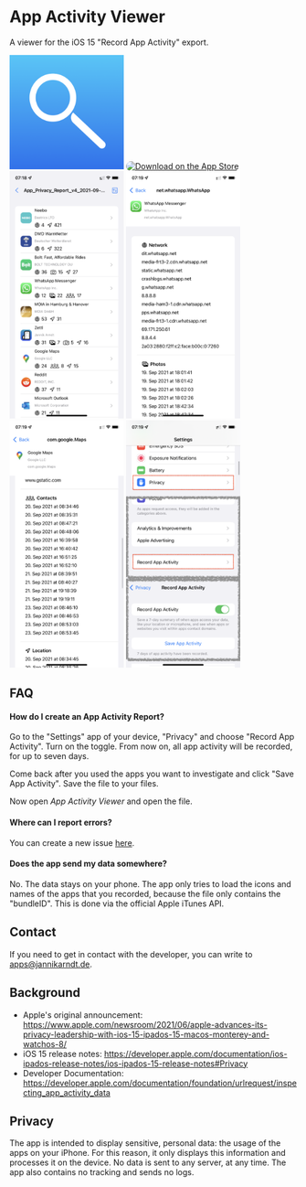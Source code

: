 # App Activity Viewer

A viewer for the iOS 15 "Record App Activity" export.

<img src="https://github.com/JannikArndt/AppActivityViewer/raw/main/Logo.png" width="200">
<a href="https://apps.apple.com/us/app/app-activity-viewer/id1587607541"><img src="https://tools.applemediaservices.com/api/badges/download-on-the-app-store/black/en-EN?size=250x83" alt="Download on the App Store" style="border-top-left-radius: 13px; border-top-right-radius: 13px; border-bottom-right-radius: 13px; border-bottom-left-radius: 13px; width: 250px; height: 83px;"></a>

<img src="https://github.com/JannikArndt/AppActivityViewer/raw/main/Submission/1/en/iphone65/screen1_overview.png" width="200">
<img src="https://github.com/JannikArndt/AppActivityViewer/raw/main/Submission/1/en/iphone65/screen2_whatsapp.PNG" width="200">
<img src="https://github.com/JannikArndt/AppActivityViewer/raw/main/Submission/1/en/iphone65/screen3_gmaps.PNG" width="200">
<img src="https://github.com/JannikArndt/AppActivityViewer/raw/main/Submission/1/en/iphone65/screen4_howto.PNG" width="200">

## FAQ

#### How do I create an App Activity Report?

Go to the "Settings" app of your device, "Privacy" and choose "Record App Activity". Turn on the toggle. From now on, all app activity will be recorded, for up to seven days.

Come back after you used the apps you want to investigate and click "Save App Activity". Save the file to your files.

Now open _App Activity Viewer_ and open the file.

#### Where can I report errors?

You can create a new issue [here](https://github.com/JannikArndt/AppActivityViewer/issues/new).

#### Does the app send my data somewhere?

No. The data stays on your phone. The app only tries to load the icons and names of the apps that you recorded, because the file only contains the "bundleID". This is done via the official Apple iTunes API.

## Contact

If you need to get in contact with the developer, you can write to apps@jannikarndt.de.

## Background

* Apple's original announcement: https://www.apple.com/newsroom/2021/06/apple-advances-its-privacy-leadership-with-ios-15-ipados-15-macos-monterey-and-watchos-8/
* iOS 15 release notes: https://developer.apple.com/documentation/ios-ipados-release-notes/ios-ipados-15-release-notes#Privacy
* Developer Documentation: https://developer.apple.com/documentation/foundation/urlrequest/inspecting_app_activity_data

## Privacy

The app is intended to display sensitive, personal data: the usage of the apps on your iPhone. 
For this reason, it only displays this information and processes it on the device. 
No data is sent to any server, at any time. 
The app also contains no tracking and sends no logs.
